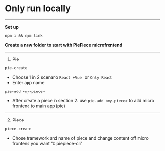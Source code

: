 **Only run locally**
===
---
**Set up**

`npm i && npm link`

**Create a new folder to start with PiePiece microfrontend**

---
1. Pie

`pie-create`

- Choose 1 in 2 scenario `React +Vue ` or `Only React`
- Enter app name

`pie-add <my-piece>`

- After create a piece in section 2. use `pie-add <my-piece>` to add micro frontend to main app (pie)
---
2. Piece

`piece-create`

- Chose framework and name of piece and change content off micro frontend you want
"# piepiece-cli" 
